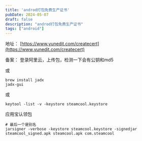 ```yaml
---
title: 'androd打包免费生产证书'
pubDate: 2024-05-07
draft: false
description: "androd打包免费生产证书"
tags: ["android"]
---
```


地址：
[https://www.yunedit.com/createcert](https://www.yunedit.com/createcert)

备案：
登录阿里云，上传包，检测一下会有公钥和md5

或
```
brew install jadx
jadx-gui
```

或  
```
keytool -list -v -keystore steamcool.keystore
```

应用宝认领包  
``` shell
# 最后一个是别名
jarsigner -verbose -keystore steamcool.keystore -signedjar steamcool_signed.apk steamcool.apk com.steamcool
```
